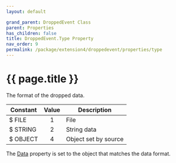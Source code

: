 ```yaml
---
layout: default

grand_parent: DroppedEvent Class
parent: Properties
has_children: false
title: DroppedEvent.Type Property
nav_order: 9
permalink: /package/extension4/droppedevent/properties/type
---
```

# {{ page.title }}

The format of the dropped data.

| Constant | Value | Description          |
|----------|:-----:|----------------------|
| $ FILE   |   1   | File                 |
| $ STRING |   2   | String data          |
| $ OBJECT |   4   | Object set by source |

The <a href="/package/extension4/droppedevent/properties/data">Data</a> property is set to the object that matches the data format.












